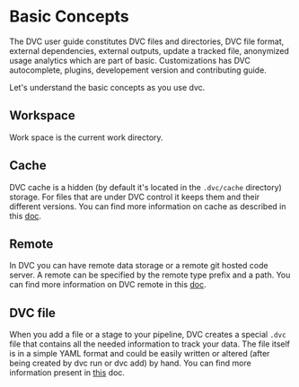 # Basic Concepts

The DVC user guide constitutes DVC files and directories, DVC file format,
external dependencies, external outputs, update a tracked file, anonymized usage
analytics which are part of basic. Customizations has DVC autocomplete, plugins,
developement version and contributing guide.

Let's understand the basic concepts as you use dvc.

## Workspace

Work space is the current work directory.

## Cache

DVC cache is a hidden (by default it's located in the `.dvc/cache` directory)
storage. For files that are under DVC control it keeps them and their different
versions. You can find more information on cache as described in this [doc](https://dvc.org/doc/commands-reference/config#cache).

## Remote

In DVC you can have remote data storage or a remote git hosted code server.
A remote can be specified by the remote type prefix and a path. You can find
more information on DVC remote in this [doc](https://dvc.org/doc/commands-reference/config#remote).

## DVC file

When you add a file or a stage to your pipeline, DVC creates a special `.dvc`
file that contains all the needed information to track your data. The file
itself is in a simple YAML format and could be easily written or altered
(after being created by dvc run or dvc add) by hand. You can find more
information present in [this](https://dvc.org/doc/user-guide/dvc-files-and-directories#dvc-files-and-directories) doc.
